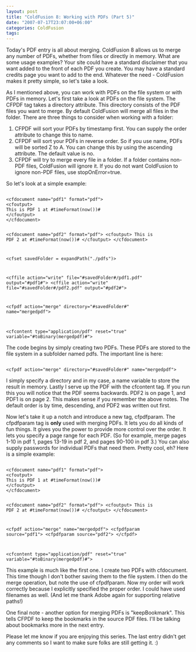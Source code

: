 ```yaml
---
layout: post
title: "ColdFusion 8: Working with PDFs (Part 5)"
date: "2007-07-17T23:07:00+06:00"
categories: ColdFusion 
tags: 
---
```


Today's PDF entry is all about merging. ColdFusion 8 allows us to merge any number of PDFs, whether from files or directly in memory. What are some usage examples? Your site could have a standard disclaimer that you want added to the front of each PDF you create. You may have a standard credits page you want to add to the end. Whatever the need - ColdFusion makes it pretty simple, so let's take a look.
<!--more-->
As I mentioned above, you can work with PDFs on the file system or with PDFs in memory. Let's first take a look at PDFs on the file system. The CFPDF tag takes a directory attribute. This directory consists of the PDF files you want to merge. By default ColdFusion will merge all files in the folder. There are three things to consider when working with a folder:

<ol>
<li>CFPDF will sort your PDFs by timestamp first. You can supply the order attribute to change this to name. 
<li>CFPDF will sort your PDFs in reverse order. So if you use name, PDFs will be sorted Z to A. You can change this by using the ascending attribute. The default value is no.
<li>CFPDF will try to merge every file in a folder. If a folder contains non-PDF files, ColdFusion will ignore it. If you do not want ColdFusion to ignore non-PDF files, use stopOnError=true. 
</ol>

So let's look at a simple example:

<code>
&lt;cfdocument name="pdf1" format="pdf"&gt;
&lt;cfoutput&gt;
This is PDF 1 at #timeFormat(now())#
&lt;/cfoutput&gt;
&lt;/cfdocument&gt;

&lt;cfdocument name="pdf2" format="pdf"&gt;
&lt;cfoutput&gt;
This is PDF 2 at #timeFormat(now())#
&lt;/cfoutput&gt;
&lt;/cfdocument&gt;

&lt;cfset savedFolder = expandPath("./pdfs")&gt;

&lt;cffile action="write" file="#savedFolder#/pdf1.pdf" output="#pdf1#"&gt;
&lt;cffile action="write" file="#savedFolder#/pdf2.pdf" output="#pdf2#"&gt;

&lt;cfpdf action="merge" directory="#savedFolder#" name="mergedpdf"&gt;

&lt;cfcontent type="application/pdf" reset="true" variable="#toBinary(mergedpdf)#"&gt;
</code>

The code begins by simply creating two PDFs. These PDFs are stored to the file system in a subfolder named pdfs. The important line is here:

<code>
&lt;cfpdf action="merge" directory="#savedFolder#" name="mergedpdf"&gt;
</code>

I simply specify a directory and in my case, a name variable to store the result in memory. Lastly I serve up the PDF with the cfcontent tag. If you run this you will notice that the PDF seems backwards. PDF2 is on page 1, and PDF1 is on page 2. This makes sense if you remember the above notes. The default order is by time, descending, and PDF2 was written out first. 

Now let's take it up a notch and introduce a new tag, cfpdfparam. The cfpdfparam tag is <b>only</b> used with merging PDFs. It lets you do all kinds of fun things. It gives you the power to provide more control over the order. It lets you specify a page range for each PDF. (So for example, merge pages 1-10 in pdf 1, pages 13-19 in pdf 2, and pages 90-100 in pdf 3.) You can also supply passwords for individual PDFs that need them. Pretty cool, eh? Here is a simple example:

<code>
&lt;cfdocument name="pdf1" format="pdf"&gt;
&lt;cfoutput&gt;
This is PDF 1 at #timeFormat(now())#
&lt;/cfoutput&gt;
&lt;/cfdocument&gt;

&lt;cfdocument name="pdf2" format="pdf"&gt;
&lt;cfoutput&gt;
This is PDF 2 at #timeFormat(now())#
&lt;/cfoutput&gt;
&lt;/cfdocument&gt;

&lt;cfpdf action="merge" name="mergedpdf"&gt;
	&lt;cfpdfparam source="pdf1"&gt;
	&lt;cfpdfparam source="pdf2"&gt;
&lt;/cfpdf&gt;

&lt;cfcontent type="application/pdf" reset="true" variable="#toBinary(mergedpdf)#"&gt;
</code>

This example is much like the first one. I create two PDFs with cfdocument. This time though I don't bother saving them to the file system. I then do the merge operation, but note the use of cfpdfparam. Now my order will work correctly because I explicitly specified the proper order. I could have used filenames as well. (And let me thank Adobe again for supporting relative paths!)

One final note - another option for merging PDFs is "keepBookmark". This tells CFPDF to keep the bookmarks in the source PDF files. I'll be talking about bookmarks more in the next entry.

Please let me know if you are enjoying this series. The last entry didn't get any comments so I want to make sure folks are still getting it. :)